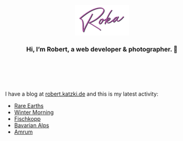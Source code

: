 <div align="center">
  <br>
  <br>
  <br>
  <br>
  <a href="https://robert.katzki.de/">
    <img width="140" src="https://github.com/ro-ka/ro-ka/blob/master/logo.svg" alt="Roka">
  </a>
  <br>
  <h3>Hi, I’m Robert, a web developer & photographer. 👋</h3>
 
  <br>
  <br>
  <br>
  <br>
</div>

I have a blog at [robert.katzki.de](https://robert.katzki.de/) and this is my latest activity:
<!-- BLOG-POST-LIST:START -->
- [Rare Earths](https://robert.katzki.de/photos/2022/rare-earths)
- [Winter Morning](https://robert.katzki.de/photos/2021/winter-morning)
- [Fischkopp](https://robert.katzki.de/photos/2021/fischkopp)
- [Bavarian Alps](https://robert.katzki.de/photos/2021/bavarian-alps)
- [Amrum](https://robert.katzki.de/photos/2021/amrum)
<!-- BLOG-POST-LIST:END -->
